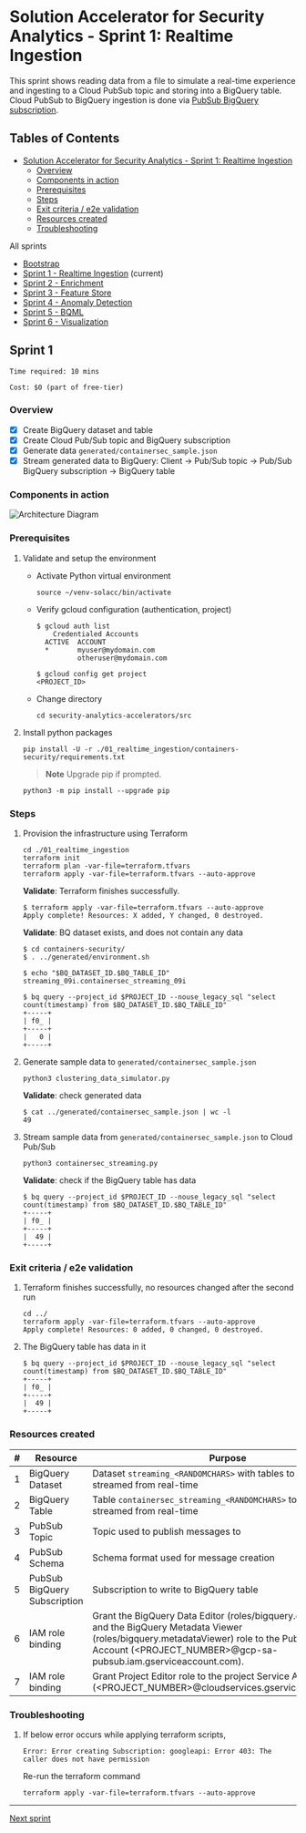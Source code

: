
# Solution Accelerator for Security Analytics - Sprint 1: Realtime Ingestion

This sprint shows reading data from a file to simulate a real-time experience and ingesting to a Cloud PubSub topic and storing into a BigQuery table.
Cloud PubSub to BigQuery ingestion is done via [PubSub BigQuery subscription](https://cloud.google.com/pubsub/docs/bigquery).

## Tables of Contents

- [Solution Accelerator for Security Analytics - Sprint 1: Realtime Ingestion](#solution-accelerator-for-security-analytics---sprint-1-realtime-ingestion)
  - [Overview](#overview)
  - [Components in action](#components-in-action)
  - [Prerequisites](#prerequisites)
  - [Steps](#steps)
  - [Exit criteria / e2e validation](#exit-criteria--e2e-validation)
  - [Resources created](#resources-created)
  - [Troubleshooting](#troubleshooting)

All sprints

- [Bootstrap](../00_bootstrap/README.md)
- [Sprint 1 - Realtime Ingestion](../01_realtime_ingestion/README.md) (current)
- [Sprint 2 - Enrichment](../02_enrichment_dataflow/README.md)
- [Sprint 3 - Feature Store](../03_feature_store/README.md)
- [Sprint 4 - Anomaly Detection](../04_anomaly_detection/README.md)
- [Sprint 5 - BQML](../05_bqml/README.md)
- [Sprint 6 - Visualization](../06_visualization/README.md)

## Sprint 1

```Time required: 10 mins```

```Cost: $0 (part of free-tier)```

### Overview

- [x] Create BigQuery dataset and table
- [x] Create Cloud Pub/Sub topic and BigQuery subscription
- [x] Generate data `generated/containersec_sample.json`
- [x] Stream generated data to BigQuery: Client -> Pub/Sub topic -> Pub/Sub BigQuery subscription -> BigQuery table

### Components in action

![Architecture Diagram](images/zoomed-arch.png)

### Prerequisites

1. Validate and setup the environment

    - Activate Python virtual environment

        ```console
        source ~/venv-solacc/bin/activate
        ```

    - Verify gcloud configuration (authentication, project)

        ```console
        $ gcloud auth list
            Credentialed Accounts
          ACTIVE  ACCOUNT
          *       myuser@mydomain.com
                  otheruser@mydomain.com

        $ gcloud config get project
        <PROJECT_ID>
        ```

    - Change directory

        ```console
        cd security-analytics-accelerators/src
        ```

2. Install python packages

    ```console
    pip install -U -r ./01_realtime_ingestion/containers-security/requirements.txt
    ```

    > **Note**
    > Upgrade pip if prompted.

    ```console
    python3 -m pip install --upgrade pip
    ```

### Steps

1. Provision the infrastructure using Terraform

   ```console
   cd ./01_realtime_ingestion
   terraform init 
   terraform plan -var-file=terraform.tfvars
   terraform apply -var-file=terraform.tfvars --auto-approve
   ```

    **Validate**: Terraform finishes successfully.

    ```console
    $ terraform apply -var-file=terraform.tfvars --auto-approve
    Apply complete! Resources: X added, Y changed, 0 destroyed.
    ```

    **Validate**: BQ dataset exists, and does not contain any data

    ```console
    $ cd containers-security/
    $ . ../generated/environment.sh

    $ echo "$BQ_DATASET_ID.$BQ_TABLE_ID"
    streaming_09i.containersec_streaming_09i

    $ bq query --project_id $PROJECT_ID --nouse_legacy_sql "select count(timestamp) from $BQ_DATASET_ID.$BQ_TABLE_ID"
    +-----+
    | f0_ |
    +-----+
    |   0 |
    +-----+
    ```

2. Generate sample data to `generated/containersec_sample.json`

    ```console
    python3 clustering_data_simulator.py
    ```

    **Validate**: check generated data

    ```console
    $ cat ../generated/containersec_sample.json | wc -l
    49
    ```

3. Stream sample data from `generated/containersec_sample.json` to Cloud Pub/Sub

    ```console
    python3 containersec_streaming.py
    ```

    **Validate**: check if the BigQuery table has data

    ```console
    $ bq query --project_id $PROJECT_ID --nouse_legacy_sql "select count(timestamp) from $BQ_DATASET_ID.$BQ_TABLE_ID"
    +-----+
    | f0_ |
    +-----+
    |  49 |
    +-----+
    ```

### Exit criteria / e2e validation

1. Terraform finishes successfully, no resources changed after the second run

    ```console
    cd ../
    terraform apply -var-file=terraform.tfvars --auto-approve
    Apply complete! Resources: 0 added, 0 changed, 0 destroyed.
    ```

2. The BigQuery table has data in it

    ```console
    $ bq query --project_id $PROJECT_ID --nouse_legacy_sql "select count(timestamp) from $BQ_DATASET_ID.$BQ_TABLE_ID"
    +-----+
    | f0_ |
    +-----+
    |  49 |
    +-----+
    ```

### Resources created

| # | Resource | Purpose |
|---|---|---|
| 1 | BigQuery Dataset | Dataset `streaming_<RANDOMCHARS>` with tables to hold data streamed from real-time |
| 2 | BigQuery Table | Table `containersec_streaming_<RANDOMCHARS>` to store data streamed from real-time |
| 3 | PubSub Topic | Topic used to publish messages to |
| 4 | PubSub Schema | Schema format used for message creation |
| 5 | PubSub BigQuery Subscription | Subscription to write to BigQuery table |
| 6 | IAM role binding | Grant the BigQuery Data Editor (roles/bigquery.dataEditor) role and the BigQuery Metadata Viewer (roles/bigquery.metadataViewer) role to the Pub/Sub Service Account (<PROJECT_NUMBER>@gcp-sa-pubsub.iam.gserviceaccount.com). |
| 7 | IAM role binding | Grant Project Editor role to the project Service Account (<PROJECT_NUMBER>@cloudservices.gserviceaccount.com). |

### Troubleshooting

1. If below error occurs while applying terraform scripts,

    ```console
    Error: Error creating Subscription: googleapi: Error 403: The caller does not have permission
    ```

    Re-run the terraform command

    ```console
    terraform apply -var-file=terraform.tfvars --auto-approve
    ```

---
[Next sprint](../02_enrichment_dataflow/README.md)

